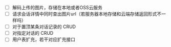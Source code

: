 - [ ] 解码上传的图片，存储在本地或者OSS云服务
- [ ] 请求会话详情中同时查出图片url（若服务器本地存储和云端存储返回形式不一样吗）
- [ ] 对于置顶某条对话记录的 CRUD
- [ ] 对指定对话的 CRUD
- [ ] 用户表扩充，若干对应扩充接口
